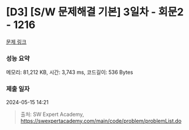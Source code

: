 # [D3] [S/W 문제해결 기본] 3일차 - 회문2 - 1216 

[문제 링크](https://swexpertacademy.com/main/code/problem/problemDetail.do?contestProbId=AV14Rq5aABUCFAYi) 

### 성능 요약

메모리: 81,212 KB, 시간: 3,743 ms, 코드길이: 536 Bytes

### 제출 일자

2024-05-15 14:21



> 출처: SW Expert Academy, https://swexpertacademy.com/main/code/problem/problemList.do